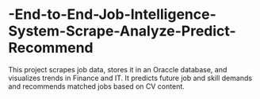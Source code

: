 # -End-to-End-Job-Intelligence-System-Scrape-Analyze-Predict-Recommend
This project scrapes job data, stores it in an Oraccle database, and visualizes trends in Finance and IT. It predicts future job and skill demands and recommends matched jobs based on CV content.
